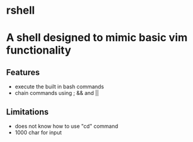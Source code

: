 # rshell
A shell designed to mimic basic vim functionality
=================================================

Features
--------

* execute the built in bash commands
* chain commands using ; && and ||

Limitations
-----------

* does not know how to use "cd" command
* 1000 char for input
